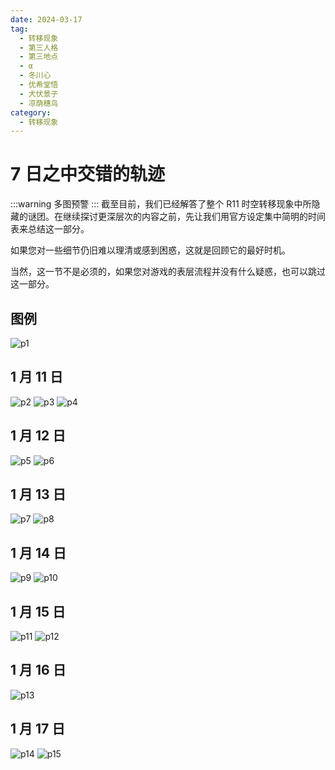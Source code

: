 ```yaml
---
date: 2024-03-17
tag:
  - 转移现象
  - 第三人格
  - 第三地点
  - α
  - 冬川心
  - 优希堂悟
  - 犬伏景子
  - 凉荫穗鸟
category:
  - 转移现象
---
```


# 7 日之中交错的轨迹

:::warning
多图预警
:::
截至目前，我们已经解答了整个 R11 时空转移现象中所隐藏的谜团。在继续探讨更深层次的内容之前，先让我们用官方设定集中简明的时间表来总结这一部分。

如果您对一些细节仍旧难以理清或感到困惑，这就是回顾它的最好时机。

当然，这一节不是必须的，如果您对游戏的表层流程并没有什么疑惑，也可以跳过这一部分。

## 图例

![p1](/images/7days/捕获.png)

## 1 月 11 日

![p2](/images/7days/捕获2.png)
![p3](/images/7days/捕获3.png)
![p4](/images/7days/捕获4.png)

## 1 月 12 日

![p5](/images/7days/捕获5.png)
![p6](/images/7days/捕获6.png)

## 1 月 13 日

![p7](/images/7days/捕获7.png)
![p8](/images/7days/捕获8.png)

## 1 月 14 日

![p9](/images/7days/捕获9.png)
![p10](/images/7days/捕获10.png)

## 1 月 15 日

![p11](/images/7days/捕获11.png)
![p12](/images/7days/捕获12.png)

## 1 月 16 日

![p13](/images/7days/捕获13.png)

## 1 月 17 日

![p14](/images/7days/捕获14.png)
![p15](/images/7days/捕获15.png)
